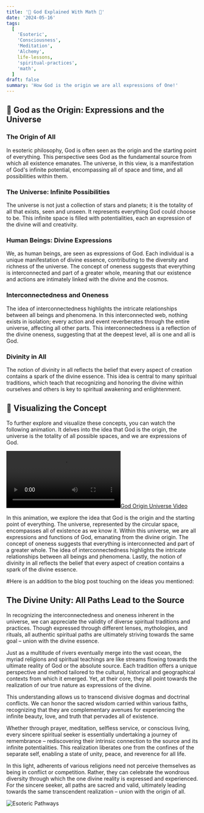 ```yaml
---
title: '🌌 God Explained With Math 🌌'
date: '2024-05-16'
tags:
  [
    'Esoteric',
    'Consciousness',
    'Meditation',
    'Alchemy',
    life-lessons,
    'spiritual-practices',
    'math',
  ]
draft: false
summary: 'How God is the origin we are all expressions of One!'
---
```


## 🌌 God as the Origin: Expressions and the Universe

### The Origin of All

In esoteric philosophy, God is often seen as the origin and the starting point of everything. This perspective sees God as the fundamental source from which all existence emanates. The universe, in this view, is a manifestation of God's infinite potential, encompassing all of space and time, and all possibilities within them.

### The Universe: Infinite Possibilities

The universe is not just a collection of stars and planets; it is the totality of all that exists, seen and unseen. It represents everything God could choose to be. This infinite space is filled with potentialities, each an expression of the divine will and creativity.

### Human Beings: Divine Expressions

We, as human beings, are seen as expressions of God. Each individual is a unique manifestation of divine essence, contributing to the diversity and richness of the universe. The concept of oneness suggests that everything is interconnected and part of a greater whole, meaning that our existence and actions are intimately linked with the divine and the cosmos.

### Interconnectedness and Oneness

The idea of interconnectedness highlights the intricate relationships between all beings and phenomena. In this interconnected web, nothing exists in isolation; every action and event reverberates through the entire universe, affecting all other parts. This interconnectedness is a reflection of the divine oneness, suggesting that at the deepest level, all is one and all is God.

### Divinity in All

The notion of divinity in all reflects the belief that every aspect of creation contains a spark of the divine essence. This idea is central to many spiritual traditions, which teach that recognizing and honoring the divine within ourselves and others is key to spiritual awakening and enlightenment.

## 🎥 Visualizing the Concept

To further explore and visualize these concepts, you can watch the following animation. It delves into the idea that God is the origin, the universe is the totality of all possible spaces, and we are expressions of God.

[![God Origin Universe Video](https://www.rics-notebook.com/GodOriginUniverse.mp4)](https://www.rics-notebook.com/GodOriginUniverse.mp4)

In this animation, we explore the idea that God is the origin and the starting point of everything. The universe, represented by the circular space, encompasses all of existence as we know it. Within this universe, we are all expressions and functions of God, emanating from the divine origin. The concept of oneness suggests that everything is interconnected and part of a greater whole. The idea of interconnectedness highlights the intricate relationships between all beings and phenomena. Lastly, the notion of divinity in all reflects the belief that every aspect of creation contains a spark of the divine essence.

#Here is an addition to the blog post touching on the ideas you mentioned:

## The Divine Unity: All Paths Lead to the Source

In recognizing the interconnectedness and oneness inherent in the universe, we can appreciate the validity of diverse spiritual traditions and practices. Though expressed through different lenses, mythologies, and rituals, all authentic spiritual paths are ultimately striving towards the same goal – union with the divine essence.

Just as a multitude of rivers eventually merge into the vast ocean, the myriad religions and spiritual teachings are like streams flowing towards the ultimate reality of God or the absolute source. Each tradition offers a unique perspective and method tailored to the cultural, historical and geographical contexts from which it emerged. Yet, at their core, they all point towards the realization of our true nature as expressions of the divine.

This understanding allows us to transcend divisive dogmas and doctrinal conflicts. We can honor the sacred wisdom carried within various faiths, recognizing that they are complementary avenues for experiencing the infinite beauty, love, and truth that pervades all of existence.

Whether through prayer, meditation, selfless service, or conscious living, every sincere spiritual seeker is essentially undertaking a journey of remembrance – rediscovering their intrinsic connection to the source and its infinite potentialities. This realization liberates one from the confines of the separate self, enabling a state of unity, peace, and reverence for all life.

In this light, adherents of various religions need not perceive themselves as being in conflict or competition. Rather, they can celebrate the wondrous diversity through which the one divine reality is expressed and experienced. For the sincere seeker, all paths are sacred and valid, ultimately leading towards the same transcendent realization – union with the origin of all.

![Esoteric Pathways](/img/Esoteric.webp)
